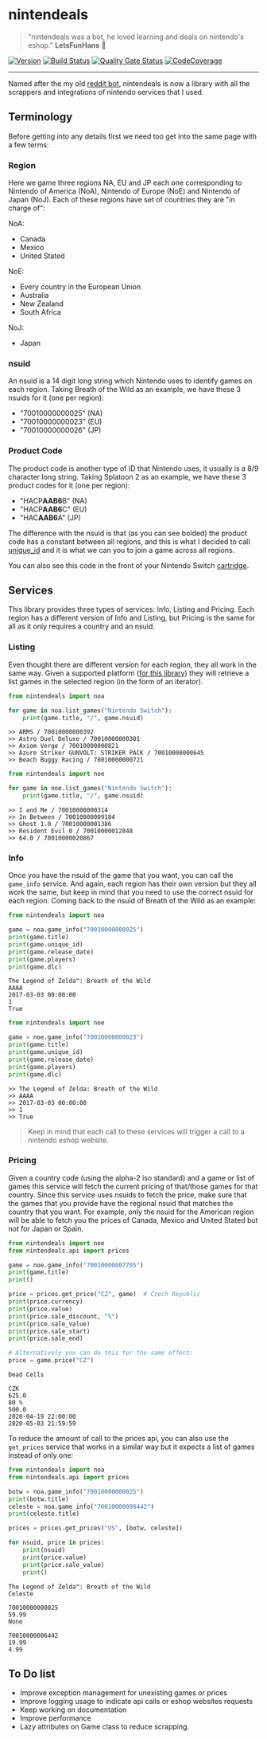 # nintendeals
> "nintendeals was a bot, he loved learning and deals on nintendo's eshop." **LetsFunHans** 💬️

[![Version](https://img.shields.io/pypi/v/nintendeals?logo=pypi)](https://pypi.org/project/nintendeals)
[![Build Status](https://img.shields.io/travis/federicocalendino/nintendeals/master?logo=travis)](https://travis-ci.com/federicocalendino/nintendeals)
[![Quality Gate Status](https://img.shields.io/sonar/alert_status/federicocalendino_nintendeals?logo=sonarcloud&server=https://sonarcloud.io)](https://sonarcloud.io/dashboard?id=federicocalendino_nintendeals)
[![CodeCoverage](https://img.shields.io/codecov/c/gh/federicocalendino/nintendeals?logo=codecov)](https://codecov.io/gh/federicocalendino/nintendeals)


-----

Named after the my old [reddit bot](https://reddit.com/u/nintendeals), nintendeals is now a library with 
all the scrappers and integrations of nintendo services that I used.


## Terminology

Before getting into any details first we need too get into the same page with a few terms:

### Region

Here we game three regions NA, EU and JP each one corresponding to Nintendo of America (NoA), Nintendo of Europe (NoE)
and Nintendo of Japan (NoJ). Each of these regions have set of countries they are "in charge of":

NoA:
  * Canada
  * Mexico
  * United Stated
  
NoE:
  * Every country in the European Union
  * Australia
  * New Zealand
  * South Africa
  
NoJ:
  * Japan
  
### nsuid

An nsuid is a 14 digit long string which Nintendo uses to identify games on each region. 
Taking Breath of the Wild as an example, we have these 3 nsuids for it (one per region):
    
* "70010000000025" (NA)
* "70010000000023" (EU)
* "70010000000026" (JP)
    
### Product Code

The product code is another type of ID that Nintendo uses, it usually is a 8/9 character long string.
Taking Splatoon 2 as an example, we have these 3 product codes for it (one per region):

* "HACP**AAB6**B" (NA)
* "HACP**AAB6**C" (EU)
* "HAC**AAB6**A" (JP)

The difference with the nsuid is that (as you can see bolded) the product code has a constant between all regions, 
and this is what I decided to call [unique_id](https://github.com/federicocalendino/nintendeals/blob/master/nintendeals/classes/games.py#L55) 
and it is what we can you to join a game across all regions.

You can also see this code in the front of your Nintendo Switch [cartridge](https://media.karousell.com/media/photos/products/2019/08/17/splatoon_2_cartridge_only_1566040350_4f38e061_progressive.jpg).

## Services

This library provides three types of services: Info, Listing and Pricing. Each region has a different version of Info 
and Listing, but Pricing is the same for all as it only requires a country and an nsuid.

### Listing

Even thought there are different version for each region, they all work in the same way. Given a supported 
platform ([for this library](https://github.com/federicocalendino/nintendeals/blob/master/nintendeals/constants.py#L15))
they will retrieve a list games in the selected region (in the form of an iterator).

```python
from nintendeals import noa

for game in noa.list_games("Nintendo Switch"):
    print(game.title, "/", game.nsuid)
```

```text
>> ARMS / 70010000000392
>> Astro Duel Deluxe / 70010000000301
>> Axiom Verge / 70010000000821
>> Azure Striker GUNVOLT: STRIKER PACK / 70010000000645
>> Beach Buggy Racing / 70010000000721
```

```python
from nintendeals import noe

for game in noe.list_games("Nintendo Switch"):
    print(game.title, "/", game.nsuid)
```

```text
>> I and Me / 70010000000314
>> In Between / 70010000009184
>> Ghost 1.0 / 70010000001386
>> Resident Evil 0 / 70010000012848
>> 64.0 / 70010000020867
```

### Info

Once you have the nsuid of the game that you want, you can call the `game_info` service. And again, each region has their
own version but they all work the same, but keep in mind that you need to use the correct nsuid for each region.
Coming back to the nsuid of Breath of the Wild as an example:

```python
from nintendeals import noa

game = noa.game_info("70010000000025")
print(game.title)
print(game.unique_id)
print(game.release_date)
print(game.players)
print(game.dlc)
```

```text
The Legend of Zelda™: Breath of the Wild
AAAA
2017-03-03 00:00:00
1
True
```

```python
from nintendeals import noe

game = noe.game_info("70010000000023")
print(game.title)
print(game.unique_id)
print(game.release_date)
print(game.players)
print(game.dlc)
```

```text
>> The Legend of Zelda: Breath of the Wild
>> AAAA
>> 2017-03-03 00:00:00
>> 1
>> True
```

> Keep in mind that each call to these services will trigger a call to a nintendo eshop website.

### Pricing

Given a country code (using the alpha-2 iso standard) and a game or list of games this service will fetch the current 
pricing of that/those games for that country. Since this service uses nsuids to fetch the price, make sure that the
games that you provide have the regional nsuid that matches the country that you want. For example, only the nsuid for
the American region will be able to fetch you the prices of Canada, Mexico and United Stated but not for Japan or Spain.

```python
from nintendeals import noe
from nintendeals.api import prices

game = noe.game_info("70010000007705")
print(game.title)
print()

price = prices.get_price("CZ", game)  # Czech Republic
print(price.currency)
print(price.value)
print(price.sale_discount, "%")
print(price.sale_value)
print(price.sale_start)
print(price.sale_end)

# Alternatively you can do this for the same effect:
price = game.price("CZ") 
``` 

```text
Dead Cells

CZK
625.0
80 %
500.0
2020-04-19 22:00:00
2020-05-03 21:59:59
```

To reduce the amount of call to the prices api, you can also use the `get_prices` service that works in a similar way
but it expects a list of games instead of only one:

```python
from nintendeals import noa
from nintendeals.api import prices

botw = noa.game_info("70010000000025")
print(botw.title)
celeste = noa.game_info("70010000006442")
print(celeste.title)

prices = prices.get_prices("US", [botw, celeste])

for nsuid, price in prices:
    print(nsuid)
    print(price.value)
    print(price.sale_value)
    print()
```

```text
The Legend of Zelda™: Breath of the Wild
Celeste

70010000000025
59.99
None

70010000006442
19.99
4.99
```


## To Do list

* Improve exception management for unexisting games or prices
* Improve logging usage to indicate api calls or eshop websites requests
* Keep working on documentation
* Improve performance
* Lazy attributes on Game class to reduce scrapping.